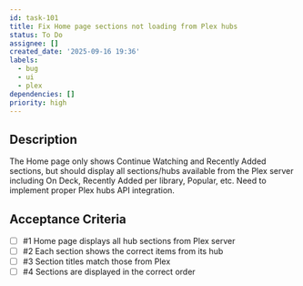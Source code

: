 ```yaml
---
id: task-101
title: Fix Home page sections not loading from Plex hubs
status: To Do
assignee: []
created_date: '2025-09-16 19:36'
labels:
  - bug
  - ui
  - plex
dependencies: []
priority: high
---
```


## Description

The Home page only shows Continue Watching and Recently Added sections, but should display all sections/hubs available from the Plex server including On Deck, Recently Added per library, Popular, etc. Need to implement proper Plex hubs API integration.

## Acceptance Criteria
<!-- AC:BEGIN -->
- [ ] #1 Home page displays all hub sections from Plex server
- [ ] #2 Each section shows the correct items from its hub
- [ ] #3 Section titles match those from Plex
- [ ] #4 Sections are displayed in the correct order
<!-- AC:END -->
